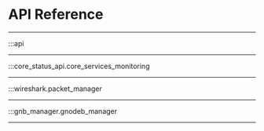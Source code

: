 # API Reference

---

:::api

---

:::core_status_api.core_services_monitoring

---

:::wireshark.packet_manager

---

:::gnb_manager.gnodeb_manager

---